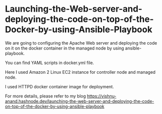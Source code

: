 # Launching-the-Web-server-and-deploying-the-code-on-top-of-the-Docker-by-using-Ansible-Playbook
We are going to configuring the Apache Web server and deploying the code on it on the docker container in the managed node by using ansible-playbook.

You can find YAML scripts in docker.yml file.

Here I used Amazon 2 Linux EC2 instance for controller node and managed node.

I used HTTPD docker container image for deployment.

For more details, please refer to my blog https://vishnu-anand.hashnode.dev/launching-the-web-server-and-deploying-the-code-on-top-of-the-docker-by-using-ansible-playbook
